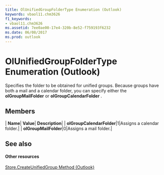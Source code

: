 ```yaml
---
title: OlUnifiedGroupFolderType Enumeration (Outlook)
keywords: vbaol11.chm3626
f1_keywords:
- vbaol11.chm3626
ms.assetid: 7ee0ae00-17e4-320b-8e52-f759193f6232
ms.date: 06/08/2017
ms.prod: outlook
---
```



# OlUnifiedGroupFolderType Enumeration (Outlook)

Specifies the folder to be obtained for unified groups. Because groups have both a mail and a calendar folder, you can specify either the **olGroupMailFolder** or **olGroupCalendarFolder** .


## Members



| **Name**| **Value**| **Description**|
| **olGroupCalendarFolder**|1|Assigns a calendar folder.|
| **olGroupMailFolder**|0|Assigns a mail folder.|

## See also


#### Other resources


[Store.CreateUnifiedGroup Method (Outlook)](store-createunifiedgroup-method-outlook.md)

